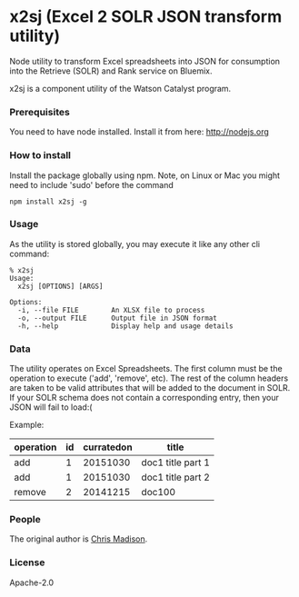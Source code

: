 # x2sj (Excel 2 SOLR JSON transform utility)
Node utility to transform Excel spreadsheets into JSON for consumption into the Retrieve (SOLR) and Rank service on Bluemix.

x2sj is a component utility of the Watson Catalyst program.


### Prerequisites

You need to have node installed. Install it from here: http://nodejs.org


### How to install

Install the package globally using npm. Note, on Linux or Mac you might need to include 'sudo' before the command

```
npm install x2sj -g
```


### Usage

As the utility is stored globally, you may execute it like any other cli command:

```
% x2sj
Usage:
  x2sj [OPTIONS] [ARGS]

Options:
  -i, --file FILE        An XLSX file to process
  -o, --output FILE      Output file in JSON format
  -h, --help             Display help and usage details
```

### Data

The utility operates on Excel Spreadsheets. The first column must be the operation to execute ('add', 'remove', etc). The rest of the column headers are taken to be valid attributes that will be added to the document in SOLR. If your SOLR schema does not contain a corresponding entry, then your JSON will fail to load:(

Example:

| operation  |  id  |  curratedon  |  title             |
|------------|------|--------------|--------------------|
| add        | 1    | 20151030     | doc1 title part 1  |
| add        | 1    | 20151030     | doc1 title part 2  |
| remove     | 2    | 20141215     | doc100             |

### People

The original author is [Chris Madison](https://github/tankcdr).

### License

Apache-2.0

